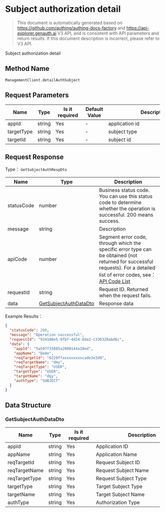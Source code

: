 # Subject authorization detail

<!--
Warning ⚠️:
Do not modify this document directly,
https://github\.com/Authing/authing-docs-factory
Use this project to generate
-->

<LastUpdated />

> This document is automatically generated based on https://github.com/authing/authing-docs-factory and https://api-explorer.genauth.ai V3 API, and is consistent with API parameters and return results. If this document description is incorrect, please refer to V3 API.

Subject authorization detail

## Method Name

`ManagementClient.detailAuthSubject`

## Request Parameters

| Name       | Type   | <div style="width:80px">Is it required</div> | <div style="width:60px">Default Value</div> | <div style="width:300px">Description</div> | <div style="width:200px">Example Value</div> |
| ---------- | ------ | -------------------------------------------- | ------------------------------------------- | ------------------------------------------ | -------------------------------------------- |
| appId      | string | Yes                                          | -                                           | application id                             | `5a597f35085a2000144a10ed`                   |
| targetType | string | Yes                                          | -                                           | subject type                               | `USER`                                       |
| targetId   | string | Yes                                          | -                                           | subject id                                 | `6229ffaxxxxxxxxcade3e3d9`                   |

## Request Response

Type： `GetSubjectAuthRespDto`

| Name       | Type                                                       | Description                                                                                                                                                                                                                                                                                                                                       |
| ---------- | ---------------------------------------------------------- | ------------------------------------------------------------------------------------------------------------------------------------------------------------------------------------------------------------------------------------------------------------------------------------------------------------------------------------------------- |
| statusCode | number                                                     | Business status code. You can use this status code to determine whether the operation is successful. 200 means success.                                                                                                                                                                                                                           |
| message    | string                                                     | Description                                                                                                                                                                                                                                                                                                                                       |
| apiCode    | number                                                     | Segment error code, through which the specific error type can be obtained (not returned for successful requests). For a detailed list of error codes, see：[API Code List](https://api-explorer.genauth.ai/?tag=group/%E5%BC%80%E5%8F%91%E5%87%86%E5%A4%87#tag/%E5%BC%80%E5%8F%91%E5%87%86%E5%A4%87/%E9%94%99%E8%AF%AF%E5%A4%84%E7%90%86/apiCode) |
| requestId  | string                                                     | Request ID. Returned when the request fails.                                                                                                                                                                                                                                                                                                      |
| data       | <a href="#GetSubjectAuthDataDto">GetSubjectAuthDataDto</a> | Response data                                                                                                                                                                                                                                                                                                                                     |

Example Results：

```json
{
  "statusCode": 200,
  "message": "Operation successful",
  "requestId": "934108e5-9fbf-4d24-8da1-c330328abd6c",
  "data": {
    "appId": "5a597f35085a2000144a10ed",
    "appName": "Demo",
    "reqTargetId": "6229ffaxxxxxxxxcade3e3d9",
    "reqTargetName": "dmy",
    "reqTargetType": "USER",
    "targetType": "USER",
    "targetName": "dgy",
    "authType": "SUBJECT"
  }
}
```

## Data Structure

### <a id="GetSubjectAuthDataDto"></a> GetSubjectAuthDataDto

| Name          | Type   | <div style="width:80px">Is it required</div> | <div style="width:300px">Description</div> | <div style="width:200px">Example Value</div> |
| ------------- | ------ | -------------------------------------------- | ------------------------------------------ | -------------------------------------------- |
| appId         | string | Yes                                          | Application ID                             | `5a597f35085a2000144a10ed`                   |
| appName       | string | Yes                                          | Application Name                           | `Application One`                            |
| reqTargetId   | string | Yes                                          | Request Subject ID                         | `6229ffaxxxxxxxxcade3e3d9`                   |
| reqTargetName | string | Yes                                          | Request Subject Name                       | `dmy`                                        |
| reqTargetType | string | Yes                                          | Request Subject Type                       | USER                                         |
| targetType    | string | Yes                                          | Target Subject Type                        | USER                                         |
| targetName    | string | Yes                                          | Target Subject Name                        | `dgy`                                        |
| authType      | string | Yes                                          | Authorization Type                         | DEFAULT                                      |
